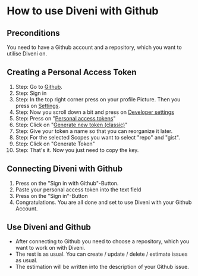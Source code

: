 # How to use Diveni with Github



## Preconditions

You need to have a Github account and a repository, which you want to utilise Diveni on.

## Creating a Personal Access Token

1. Step: Go to [Github](https://github.com/).
2. Step: Sign in
3. Step: In the top right corner press on your profile Picture. Then you press on [Settings](https://github.com/settings/profile).
4. Step: Now you scroll down a bit and press on [Developer settings](https://github.com/settings/apps)
5. Step: Press on "[Personal access tokens](https://github.com/settings/tokens)"
6. Step: Click on "[Generate new token (classic)](https://github.com/settings/tokens/new)"
7. Step: Give your token a name so that you can reorganize it later.
8. Step: For the selected Scopes you want to select "repo" and "gist".
9. Step: Click on "Generate Token"
10. Step: That's it. Now you just need to copy the key.

## Connecting Diveni with Github

1. Press on the "Sign in with Github"-Button.
2. Paste your personal access token into the text field
3. Press on the "Sign in"-Button
4. Congratulations. You are all done and set to use Diveni with your Github Account.

## Use Diveni and Github

- After connecting to Github you need to choose a repository, which you want to work on with Diveni.
- The rest is as usual. You can create / update / delete / estimate issues as usual.
- The estimation will be written into the description of your Github issue.
